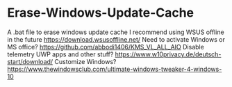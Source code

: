 # Erase-Windows-Update-Cache
A .bat file to erase windows update cache
I recommend using WSUS offline in the future https://download.wsusoffline.net/
Need to activate Windows or MS office? https://github.com/abbodi1406/KMS_VL_ALL_AIO
Disable telemetry UWP apps and other stuff? https://www.w10privacy.de/deutsch-start/download/
Customize Windows? https://www.thewindowsclub.com/ultimate-windows-tweaker-4-windows-10

